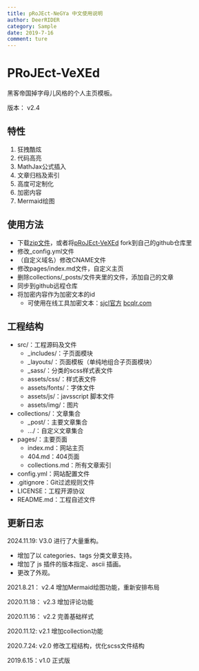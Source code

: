 ```yaml
---
title: pRoJEct-NeGYa 中文使用说明
author: DeerRIDER
category: Sample
date: 2019-7-16
comment: ture
---
```


# PRoJEct-VeXEd

黑客帝国掉字母儿风格的个人主页模板。

版本： v2.4

## 特性

1. 狂拽酷炫
2. 代码高亮
3. MathJax公式插入
4. 文章归档及索引
5. 高度可定制化
6. 加密内容
7. Mermaid绘图

## 使用方法

* 下载[zip文件](https://codeload.github.com/akiritsu/pRoJEct-VeXEd/zip/master)，或者将[pRoJEct-VeXEd](https://github.com/akiritsu/pRoJEct-VeXEd) fork到自己的github仓库里
* 修改_config.yml文件
* （自定义域名）修改CNAME文件
* 修改pages/index.md文件，自定义主页
* 删除collections/_posts/文件夹里的文件，添加自己的文章
* 同步到github远程仓库
* 将加密内容作为加密文本的id
  * 可使用在线工具加密文本：[sjcl官方](http://bitwiseshiftleft.github.io/sjcl/demo/)  [bcqlr.com](http://bcqlr.com/sjcl/)

## 工程结构

* src/：工程源码及文件
  * _includes/：子页面模块
  * _layouts/：页面模板（单纯地组合子页面模块）
  * _sass/：分类的scss样式表文件
  * assets/css/：样式表文件
  * assets/fonts/：字体文件
  * assets/js/：javsscript 脚本文件
  * assets/img/：图片
* collections/：文章集合
  * _post/：主要文章集合
  * .../：自定义文章集合
* pages/：主要页面
  * index.md：网站主页
  * 404.md：404页面
  * collections.md：所有文章索引
* config.yml：网站配置文件
* .gitignore：Git过滤规则文件
* LICENSE：工程开源协议
* README.md：工程自述文件

## 更新日志

2024.11.19: V3.0 进行了大量重构。
  - 增加了以 categories、tags 分类文章支持。
  - 增加了 js 插件的版本指定、ascii 插画。
  - 更改了外观。

2021.8.21： v2.4 增加Mermaid绘图功能，重新安排布局

2020.11.18： v2.3 增加评论功能

2020.11.16： v2.2 完善基础样式

2020.11.12: v2.1 增加collection功能

2020.7.24: v2.0 修改工程结构，优化scss文件结构

2019.6.15：v1.0 正式版
